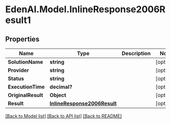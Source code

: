 # EdenAI.Model.InlineResponse2006Result1
## Properties

Name | Type | Description | Notes
------------ | ------------- | ------------- | -------------
**SolutionName** | **string** |  | [optional] 
**Provider** | **string** |  | [optional] 
**Status** | **string** |  | [optional] 
**ExecutionTime** | **decimal?** |  | [optional] 
**OriginalResult** | **Object** |  | [optional] 
**Result** | [**InlineResponse2006Result**](InlineResponse2006Result.md) |  | [optional] 

[[Back to Model list]](../README.md#documentation-for-models) [[Back to API list]](../README.md#documentation-for-api-endpoints) [[Back to README]](../README.md)

